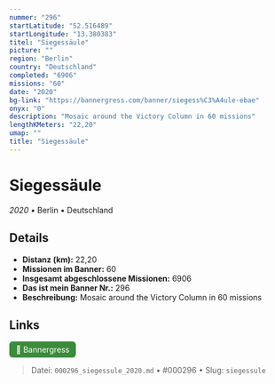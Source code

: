 ```yaml
---
nummer: "296"
startLatitude: "52.516489"
startLongitude: "13.380383"
titel: "Siegessäule"
picture: ""
region: "Berlin"
country: "Deutschland"
completed: "6906"
missions: "60"
date: "2020"
bg-link: "https://bannergress.com/banner/siegess%C3%A4ule-ebae"
onyx: "0"
description: "Mosaic around the Victory Column in 60 missions"
lengthKMeters: "22,20"
umap: ""
title: "Siegessäule"
---
```

# Siegessäule

*2020* • Berlin • Deutschland



## Details
- **Distanz (km):** 22,20
- **Missionen im Banner:** 60
- **Insgesamt abgeschlossene Missionen:** 6906
- **Das ist mein Banner Nr.:** 296
- **Beschreibung:** Mosaic around the Victory Column in 60 missions


## Links
<div style="margin-top: 0.5em;">
<a href="https://bannergress.com/banner/siegess%C3%A4ule-ebae" target="_blank" style="display:inline-block;margin-right:8px;padding:6px 12px;background-color:#3c8b3c;color:white;text-decoration:none;border-radius:6px;">🔗 Bannergress</a>

</div>


> Datei: `000296_siegessule_2020.md` • #000296 • Slug: `siegessule`
